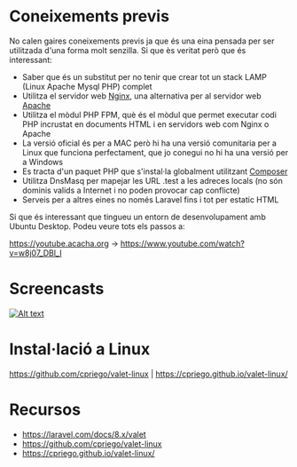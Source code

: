# Coneixements previs
No calen gaires coneixements previs ja que és una eina pensada per ser utilitzada d'una forma molt senzilla. Si que ès veritat però que és interessant:
- Saber que és un substitut per no tenir que crear tot un stack LAMP (Linux Apache Mysql PHP) complet
- Utilitza el servidor web [Nginx](NGINX.md), una alternativa per al servidor web [Apache](Apache.md)
- Utilitza el mòdul PHP FPM, què és el mòdul que permet executar codi PHP incrustat en documents HTML i en servidors web com Nginx o Apache
- La versió oficial és per a MAC però hi ha una versió comunitaria per a Linux que funciona perfectament, que jo conegui no hi ha una versió per a Windows
- Es tracta d'un paquet PHP que s'instal·la globalment utilitzant [Composer](COMPOSER.md)
- Utilitza DnsMasq per mapejar les URL .test a les adreces locals (no són dominis valids a Internet i no poden provocar cap conflicte)
- Serveis per a altres eines no només Laravel fins i tot per estatic HTML

Si que és interessant que tingueu un entorn de desenvolupament amb Ubuntu Desktop. Podeu veure tots els passos a:

https://youtube.acacha.org -> https://www.youtube.com/watch?v=w8j07_DBl_I

# Screencasts

[![Alt text](https://img.youtube.com/vi/ZjVe8W0ozm8/0.jpg)](https://youtu.be/ZjVe8W0ozm8)

# Instal·lació a Linux

https://github.com/cpriego/valet-linux | https://cpriego.github.io/valet-linux/


# Recursos
- https://laravel.com/docs/8.x/valet
- https://github.com/cpriego/valet-linux
- https://cpriego.github.io/valet-linux/
